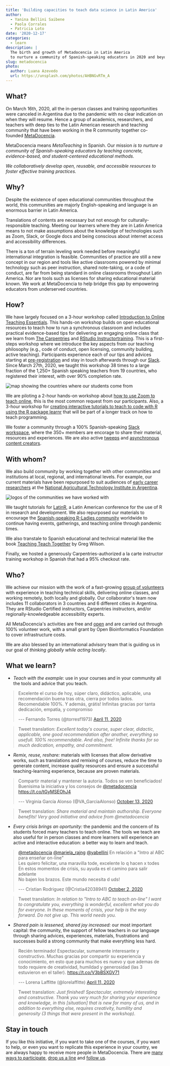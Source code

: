 ```yaml
---
title: 'Building capacities to teach data science in Latin America'
author:
  - Yanina Bellini Saibene
  - Paola Corrales
  - Patricia Loto
date: '2020-12-17'
categories:
  - learn
description: |
  The birth and growth of Metadocencia in Latin America
  to nurture a community of Spanish-speaking educators in 2020 and beyond.
slug: metadocencia
photo:
  author: Luana Azevedo
  url: https://unsplash.com/photos/AHBNGvRTm_A
---
```


## What?

On
March 16th, 2020, all the in-person classes and training opportunities
were canceled in Argentina due to the pandemic with no clear indication
on when they will resume. Hence a group of academics, researchers, and
teachers with deep ties to the Latin American research and teaching
community that have been working in the R community together co-founded [MetaDocencia](https://www.metadocencia.org/).

MetaDocencia means *MetaTeaching* in Spanish. Our mission *is
to nurture a community of Spanish-speaking educators by teaching
concrete, evidence-based, and student-centered educational methods.*

*We collaboratively develop open, reusable, and accessible resources to foster effective training practices.*

## Why?

Despite
the existence of open educational communities throughout the world,
this communities are majorly English-speaking and language is an
enormous barrier in Latin America.

Translations
of contents are necessary but not enough for culturally-responsible
teaching. Meeting our learners where they are in Latin America means to
not make assumptions about the knowledge of technologies such as Zoom,
Slack, or Google docs and being conscious about internet access and
accessibility differences.

There
is a ton of terrain leveling work needed before meaningful
international integration is feasible. Communities of practice are still
a new concept in our region and tools like active classrooms powered by
minimal technology such as peer instruction, shared note-taking, or a
code of conduct, are far from being standard in online classrooms
throughout Latin America. Nor are tools such as licenses for sharing
educational material known. We work at MetaDocencia to help bridge this
gap by empowering educators from underserved countries.

## How?

We have largely focused on a 3-hour workshop called [Introduction to Online Teaching Essentials](https://www.metadocencia.org/cursos/abc-online/intro-abc/).
This hands-on workshop builds on open educational resources to teach
how to run a synchronous classroom and includes practical evidence-based
tips for delivering an engaging online class that we learn from [The Carpentries](https://carpentries.org/) and [RStudio Instructortraining](https://education.rstudio.com/trainers/).
This is a first-steps workshop where we introduce the key aspects from
our teaching philosophy (e.g., code of conduct, open licensing,
community building, active teaching). Participants experience each of
our tips and advices starting at [pre-registration](https://docs.google.com/forms/d/e/1FAIpQLSddnptIAMdRgJYH0Vm6cNrk63x5f969Rd4pbuoGKmDgN02xFw/viewform) and stay in touch afterwards through our [Slack](https://join.slack.com/t/metadocencia/shared_invite/zt-ek8a0rup-MQB_5qUKhr9zIGKQAUImXA).
Since March 27th, 2020, we taught this workshop 38 times to a large
fraction of the 1,250+ Spanish speaking teachers from 19 countries, who
registered their interest, with over 90% completion rate.

![map showing the countries where our students come from](map.png)

We are piloting a 2-hour hands-on workshop about [how to use Zoom to teach online](https://www.metadocencia.org/cursos/herramientas/zoom/), this is the most common request from our participants. Also, a 3-hour workshop for [creating interactive tutorials to teach to code with R using the R package learnr](https://youtu.be/n6IaftU1yjM) that will be part of a longer track on how to teach programming.

We foster a community through a 100% Spanish-speaking [Slack workspace](https://join.slack.com/t/metadocencia/shared_invite/zt-ek8a0rup-MQB_5qUKhr9zIGKQAUImXA), where the 350+ members are encorage to share their material, resources and experiences. We are also active [tweeps](https://twitter.com/metadocencia) and [asynchronous content creators](https://www.metadocencia.org/).

## With whom?

We
also build community by working together with other communities and
institutions at local, regional, and international levels. For example,
our current materials have been repurposed to suit audiences of [early career researchers](https://www.metadocencia.org/post/redintajoven/) at the [National Agricultural Technology Institute in Argentina](https://www.metadocencia.org/post/curso_corto_inta/).

![logos of the communities we have worked with](hex.png)

We taught tutorials for [LatinR](https://latin-r.com/), a Latin American conference for the use of R in research and development. We also repurposed our materials to encourage the [Spanish-speaking R-Ladies community](https://youtu.be/lZICjcX7O0U) worldwide to continue having events, gatherings, and teaching online through pandemic times.

We also transtale to Spanish educational and technical material like the book [Teaching Teach Together](https://teachtogether.tech/es/index.html) by Greg Wilson.

Finally,
we hosted a generously Carpentries-authorized a la carte instructor
training workshop in Spanish that had a 95% checkout rate.

## Who?

We achieve our mission with the work of a fast-growing [group of volunteers](https://www.metadocencia.org/en/#equipo)
with experience in teaching technical skills, delivering online
classes, and working remotely, both locally and globally. Our
collaborator's team now includes 11 collaborators in 3 countries and 6
different cities in Argentina. They are RStudio Certified instructors,
Carpentries instructors, and/or regionally-knowledgeable accessibility
experts.

All MetaDocencia's activities are free and [open](https://github.com/MetaDocencia)
and are carried out through 100% volunteer work, with a small grant by
Open Bioinformatics Foundation to cover infrastructure costs.

We are also blessed by an international advisory team that is guiding us in our goal of *thinking globally while acting locally*.

## What we learn?

-   *Teach with the example:* use in your courses and in your community all the tools and advice that you teach.

> Excelente el curso de hoy,
> súper claro, didáctico, aplicable, una recomendación buena tras otra,
> cierra por todos lados. Recomendable 100%. Y además, grátis! Infinitas
> gracias por tanta dedicación, empatía, y compromiso
>
> --- Fernando Torres (\@torresf1973) [April 11, 2020](https://twitter.com/torresf1973/status/1249007107153821696?ref_src=twsrc%5Etfw)

> Tweet translation: *Excellent
> today's course, super clear, didactic, applicable, one good
> recommendation after another, everything so usefull. 100% recommendable.
> And also, free! Infinite thanks for so much dedication, empathy, and
> commitment.*

-   *Remix, reuse, reshare:*
    materials with licenses that allow derivative works, such as
    translations and remixing of courses, reduce the time to generate
    content, increase quality resources and ensure a successful
    teaching-learning experience, because are proven materials.

> Compartir material y mantener la autoria. Todos se ven beneficiados! Buenisima la iniciativa y los consejos de [\@metadocencia](https://twitter.com/metadocencia?ref_src=twsrc%5Etfw) <https://t.co/tGyMSEOhJ4>
>
> --- Virginia García Alonso (\@VA_GarciaAlonso) [October 13, 2020](https://twitter.com/VA_GarciaAlonso/status/1316133568150732801?ref_src=twsrc%5Etfw)

> Tweet translation: *Share material and maintain authorship. Everyone benefits! Very good initiative and advice from \@metadocencia*

-   *Every crisis brings an oportunity:*
    the pandemic and the concern of its students forced many teachers to
    teach online. The tools we teach are also useful for in person classes
    and more learners will experience an active and interactive education: a
    better way to learn and teach.

> [\@metadocencia](https://twitter.com/metadocencia?ref_src=twsrc%5Etfw) [\@mariela_rajng](https://twitter.com/mariela_rajng?ref_src=twsrc%5Etfw) [\@yabellini](https://twitter.com/yabellini?ref_src=twsrc%5Etfw) En relación a "Intro al ABC para enseñar on-line"  
> Les quiero felicitar, una maravilla tode, excelente lo q hacen x todes  
> En estos momentos de crisis, su ayuda es el camino para salir adelante  
> No bajen los brazos. Este mundo necesita d uds!
>
> --- Cristian Rodriguez (\@Cristia42038941) [October 2, 2020](https://twitter.com/Cristia42038941/status/1312051133687492610?ref_src=twsrc%5Etfw)

> Tweet translation: *In
> relation to "Intro to ABC to teach on-line" I want to congratulate you,
> everything is wonderful, excellent what you do for everyone. In these
> moments of crisis, your help is the way forward. Do not give up. This
> world needs you.*

-   *Shared pain is lessened, shared joy increased:*
    our most important capital: the community, the support of fellow
    teachers in our language through sharing advices, experiences,
    materials, frustrations and successes build a strong community that make
    everything less hard.

> Recién
> terminado! Espectacular, sumamente interesante y constructivo. Muchas
> gracias por compartir su experiencia y conocimiento, en esto que para
> muchos es nuevo y que ademas de todo requiere de creatividad, humildad y
> generosidad (las 3 estuvieron en el taller). <https://t.co/V3bBSXGV71>
>
> --- Lorena Laffitte (\@lorelaffitte) [April 11, 2020](https://twitter.com/lorelaffitte/status/1248992029037809664?ref_src=twsrc%5Etfw)

> Tweet translation: *Just
> finished! Spectacular, extremely interesting and constructive. Thank
> you very much for sharing your experience and knowledge, in this
> \[situation\] that is new for many of us, and in addition to everything
> else, requires creativity, humility and generosity (3 things that were
> present in the workshop).*

## Stay in touch

If
you like this initiative, if you want to take one of the courses, if
you want to help, or even you want to replicate this experience in your
country, we are always happy to receive more people in MetaDocencia.
There are [many ways to participate](https://www.metadocencia.org/post/como-colaborar/), [drop us a line](https://www.metadocencia.org/#contact) and [follow us](https://twitter.com/metadocencia).
